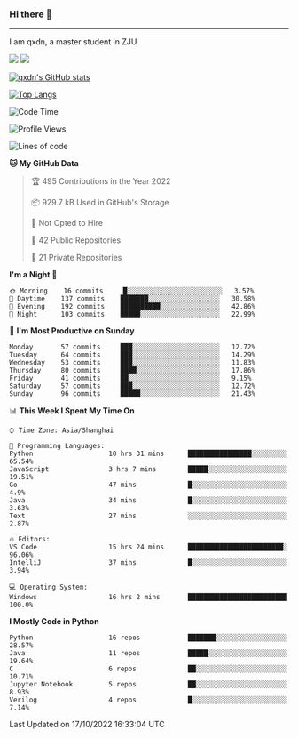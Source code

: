### Hi there 👋
---

I am qxdn, a master student in ZJU

[![](https://img.shields.io/badge/blog-qxdn-brightgreen?style=for-the-badge&logo=hexo)](https://qianxu.run) [![](https://img.shields.io/badge/bilibili-qxdn-ff69b4?style=for-the-badge&logo=Bilibili)](https://space.bilibili.com/11674667)


[![qxdn's GitHub stats](https://github-readme-stats.vercel.app/api?username=qxdn&count_private=true&show_icons=true)](https://github.com/qxdn)

[![Top Langs](https://github-readme-stats.vercel.app/api/top-langs/?username=qxdn&layout=compact)](https://github.com/qxdn)

<!--START_SECTION:waka-->
![Code Time](http://img.shields.io/badge/Code%20Time-538%20hrs%2051%20mins-blue)

![Profile Views](http://img.shields.io/badge/Profile%20Views-5-blue)

![Lines of code](https://img.shields.io/badge/From%20Hello%20World%20I%27ve%20Written-1%20Million%20lines%20of%20code-blue)

**🐱 My GitHub Data** 

> 🏆 495 Contributions in the Year 2022
 > 
> 📦 929.7 kB Used in GitHub's Storage 
 > 
> 🚫 Not Opted to Hire
 > 
> 📜 42 Public Repositories 
 > 
> 🔑 21 Private Repositories  
 > 
**I'm a Night 🦉** 

```text
🌞 Morning    16 commits     █░░░░░░░░░░░░░░░░░░░░░░░░   3.57% 
🌆 Daytime    137 commits    ███████░░░░░░░░░░░░░░░░░░   30.58% 
🌃 Evening    192 commits    ██████████░░░░░░░░░░░░░░░   42.86% 
🌙 Night      103 commits    █████░░░░░░░░░░░░░░░░░░░░   22.99%

```
📅 **I'm Most Productive on Sunday** 

```text
Monday       57 commits     ███░░░░░░░░░░░░░░░░░░░░░░   12.72% 
Tuesday      64 commits     ███░░░░░░░░░░░░░░░░░░░░░░   14.29% 
Wednesday    53 commits     ███░░░░░░░░░░░░░░░░░░░░░░   11.83% 
Thursday     80 commits     ████░░░░░░░░░░░░░░░░░░░░░   17.86% 
Friday       41 commits     ██░░░░░░░░░░░░░░░░░░░░░░░   9.15% 
Saturday     57 commits     ███░░░░░░░░░░░░░░░░░░░░░░   12.72% 
Sunday       96 commits     █████░░░░░░░░░░░░░░░░░░░░   21.43%

```


📊 **This Week I Spent My Time On** 

```text
⌚︎ Time Zone: Asia/Shanghai

💬 Programming Languages: 
Python                   10 hrs 31 mins      ████████████████░░░░░░░░░   65.54% 
JavaScript               3 hrs 7 mins        █████░░░░░░░░░░░░░░░░░░░░   19.51% 
Go                       47 mins             █░░░░░░░░░░░░░░░░░░░░░░░░   4.9% 
Java                     34 mins             █░░░░░░░░░░░░░░░░░░░░░░░░   3.63% 
Text                     27 mins             ░░░░░░░░░░░░░░░░░░░░░░░░░   2.87%

🔥 Editors: 
VS Code                  15 hrs 24 mins      ████████████████████████░   96.06% 
IntelliJ                 37 mins             █░░░░░░░░░░░░░░░░░░░░░░░░   3.94%

💻 Operating System: 
Windows                  16 hrs 2 mins       █████████████████████████   100.0%

```

**I Mostly Code in Python** 

```text
Python                   16 repos            ███████░░░░░░░░░░░░░░░░░░   28.57% 
Java                     11 repos            █████░░░░░░░░░░░░░░░░░░░░   19.64% 
C                        6 repos             ██░░░░░░░░░░░░░░░░░░░░░░░   10.71% 
Jupyter Notebook         5 repos             ██░░░░░░░░░░░░░░░░░░░░░░░   8.93% 
Verilog                  4 repos             █░░░░░░░░░░░░░░░░░░░░░░░░   7.14%

```



 Last Updated on 17/10/2022 16:33:04 UTC
<!--END_SECTION:waka-->

<!--
**qxdn/qxdn** is a ✨ _special_ ✨ repository because its `README.md` (this file) appears on your GitHub profile.

Here are some ideas to get you started:

- 🔭 I’m currently working on ...
- 🌱 I’m currently learning ...
- 👯 I’m looking to collaborate on ...
- 🤔 I’m looking for help with ...
- 💬 Ask me about ...
- 📫 How to reach me: ...
- 😄 Pronouns: ...
- ⚡ Fun fact: ...
-->
